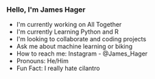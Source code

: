 ### Hello, I'm James Hager

- I'm currently working on All Together
- I'm currently Learning Python and R
- I'm looking to collaborate and coding projects
- Ask me about machine learning or biking
- How to reach me: Instagram - @James_Hager
- Pronouns: He/Him
- Fun Fact: I really hate cilantro
